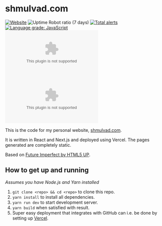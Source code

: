 # shmulvad.com

[![Website](https://img.shields.io/website?style=flat-square&url=https%3A%2F%2Fshmulvad.com)][website]
![Uptime Robot ratio (7 days)](https://img.shields.io/uptimerobot/ratio/7/m786561631-d9e4a2f57ce496070387fec0?style=flat-square)
[![Total alerts](https://img.shields.io/lgtm/alerts/g/shmulvad/shmulvad.com.svg?style=flat-square&logo=lgtm&logoWidth=18)][lgtm]
[![Language grade: JavaScript](https://img.shields.io/lgtm/grade/javascript/g/shmulvad/shmulvad.com.svg?style=flat-square&logo=lgtm&logoWidth=18)][lgtmQuality]
[![Chromium HSTS preload](https://img.shields.io/hsts/preload/shmulvad.com?style=flat-square)][hsts]
[![GitHub license](https://img.shields.io/github/license/shmulvad/shmulvad.com?style=flat-square)][license]

This is the code for my personal website, [shmulvad.com][website].

It is written in React and Next.js and deployed using Vercel. The pages generated are completely static.

Based on [Future Imperfect by HTML5 UP][futureImperfect].


## How to get up and running

_Assumes you have Node.js and Yarn installed_

1. `git clone <repo> && cd <repo>` to clone this repo.
2. `yarn install` to install all dependencies.
3. `yarn run dev` to start development server.
4. `yarn build` when satisfied with result.
5. Super easy deployment that integrates with GitHub can i.e. be done by setting up [Vercel][vercel].


[website]: https://shmulvad.com
[license]: https://github.com/shmulvad/shmulvad.com/blob/master/LICENSE
[lgtm]: https://lgtm.com/projects/g/shmulvad/shmulvad.com/alerts/
[lgtmQuality]: https://lgtm.com/projects/g/shmulvad/shmulvad.com/context:javascript
[vercel]: https://vercel.com/
[futureImperfect]: https://html5up.net/future-imperfect
[hsts]: https://hstspreload.org/?domain=shmulvad.com